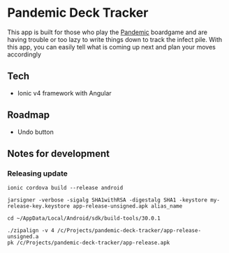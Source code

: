 # Pandemic Deck Tracker

This app is built for those who play the [Pandemic](https://en.wikipedia.org/wiki/Pandemic_(board_game)) boardgame and are having trouble or too lazy to write things down to track the infect pile. With this app, you can easily tell what is coming up next and plan your moves accordingly

## Tech
- Ionic v4 framework with Angular

## Roadmap
- Undo button

## Notes for development

### Releasing update
```
ionic cordova build --release android
```
```
jarsigner -verbose -sigalg SHA1withRSA -digestalg SHA1 -keystore my-release-key.keystore app-release-unsigned.apk alias_name
```
```
cd ~/AppData/Local/Android/sdk/build-tools/30.0.1
```
```
./zipalign -v 4 /c/Projects/pandemic-deck-tracker/app-release-unsigned.a 
pk /c/Projects/pandemic-deck-tracker/app-release.apk
```